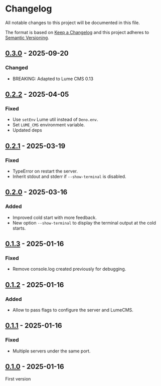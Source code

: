 # Changelog
All notable changes to this project will be documented in this file.

The format is based on [Keep a Changelog](https://keepachangelog.com/)
and this project adheres to [Semantic Versioning](https://semver.org/).

## [0.3.0] - 2025-09-20
### Changed
- BREAKING: Adapted to Lume CMS 0.13

## [0.2.2] - 2025-04-05
### Fixed
- Use `setEnv` Lume util instead of `Deno.env`.
- Set `LUME_CMS` environment variable.
- Updated deps

## [0.2.1] - 2025-03-19
### Fixed
- TypeError on restart the server.
- Inherit stdout and stderr if `--show-terminal` is disabled.

## [0.2.0] - 2025-03-16
### Added
- Improved cold start with more feedback.
- New option `--show-terminal` to display the terminal output at the cold starts.

## [0.1.3] - 2025-01-16
### Fixed
- Remove console.log created previously for debugging.

## [0.1.2] - 2025-01-16
### Added
- Allow to pass flags to configure the server and LumeCMS.

## [0.1.1] - 2025-01-16
### Fixed
- Multiple servers under the same port.

## [0.1.0] - 2025-01-16
First version

[0.3.0]: https://github.com/oscarotero/cms-lume-adapter/compare/v0.2.2...v0.3.0
[0.2.2]: https://github.com/oscarotero/cms-lume-adapter/compare/v0.2.1...v0.2.2
[0.2.1]: https://github.com/oscarotero/cms-lume-adapter/compare/v0.2.0...v0.2.1
[0.2.0]: https://github.com/oscarotero/cms-lume-adapter/compare/v0.1.3...v0.2.0
[0.1.3]: https://github.com/oscarotero/cms-lume-adapter/compare/v0.1.2...v0.1.3
[0.1.2]: https://github.com/oscarotero/cms-lume-adapter/compare/v0.1.1...v0.1.2
[0.1.1]: https://github.com/oscarotero/cms-lume-adapter/compare/v0.1.0...v0.1.1
[0.1.0]: https://github.com/oscarotero/cms-lume-adapter/releases/tag/v0.1.0
